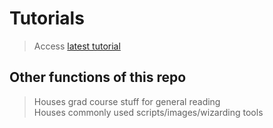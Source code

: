 # Tutorials
> Access [latest tutorial](seminars/teaching/r_ggplot2_intermediate_23052018/ggplot_themes-panels.html)

## Other functions of this repo  
> Houses grad course stuff for general reading  
> Houses commonly used scripts/images/wizarding tools
